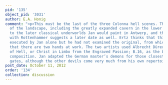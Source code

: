 ```yaml
---
pid: '135'
object_pid: '3031'
author: E.A. Honig
comment: "<p>This must be the last of the three Colonna hell scenes. The architecture
  of the landscape, including the greatly expanded cavern in the lower right, relates
  to the later classical underworlds Jan would paint in Antwerp, and the collaboration
  with Rottenhammer suggests a later date as well. Ertz thinks that this work was
  executed by Jan alone but he had not examined the original, from which it is clear
  that there are two hands at work. The two artists used Albrecht Dürer's The Harrowing
  of Hell, or Christ in Limbo from the Engraved Passion; B.16, as the basis for their
  composition. Jan adapted the German master’s demons for those closest to hell’s
  gates, although the other devils come very much from his own repertoire.</p>"
post_date: October 11, 2012
order: '134'
collection: discussion
---
```

